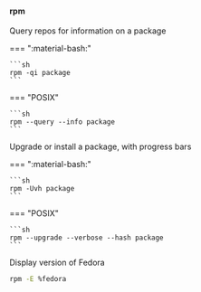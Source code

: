 #### rpm

Query repos for information on a package

=== ":material-bash:"

    ```sh
    rpm -qi package
    ```

=== "POSIX"

    ```sh
    rpm --query --info package
    ```

Upgrade or install a package, with progress bars

=== ":material-bash:"

    ```sh
    rpm -Uvh package
    ```

=== "POSIX"

    ```sh
    rpm --upgrade --verbose --hash package
    ```

Display version of Fedora

```sh
rpm -E %fedora
```
